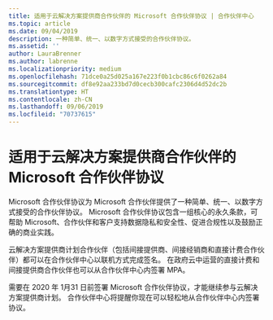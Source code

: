 ```yaml
---
title: 适用于云解决方案提供商合作伙伴的 Microsoft 合作伙伴协议 | 合作伙伴中心
ms.topic: article
ms.date: 09/04/2019
description: 一种简单、统一、以数字方式接受的合作伙伴协议。
ms.assetid: ''
author: LauraBrenner
ms.author: labrenne
ms.localizationpriority: medium
ms.openlocfilehash: 71dce0a25d025a167e223f0b1cbc86c6f0262a84
ms.sourcegitcommit: df8e92aa233bd7d0cecb300cafc2306d4d52dc2b
ms.translationtype: HT
ms.contentlocale: zh-CN
ms.lasthandoff: 09/06/2019
ms.locfileid: "70737615"
---
```

# <a name="microsoft-partner-agreement-for-csp-partners"></a>适用于云解决方案提供商合作伙伴的 Microsoft 合作伙伴协议 

Microsoft 合作伙伴协议为 Microsoft 合作伙伴提供了一种简单、统一、以数字方式接受的合作伙伴协议。 Microsoft 合作伙伴协议包含一组核心的永久条款，可帮助 Microsoft、合作伙伴和客户支持数据隐私和安全性、促进合规性以及鼓励正确的商业实践。   

云解决方案提供商计划合作伙伴（包括间接提供商、间接经销商和直接计费合作伙伴）都可以在合作伙伴中心以联机方式完成签名。 在政府云中运营的直接计费和间接提供商合作伙伴也可以从合作伙伴中心内签署 MPA。

需要在 2020 年 1月31 日前签署 Microsoft 合作伙伴协议，才能继续参与云解决方案提供商计划。 合作伙伴中心将提醒你现在可以轻松地从合作伙伴中心内签署协议。 











